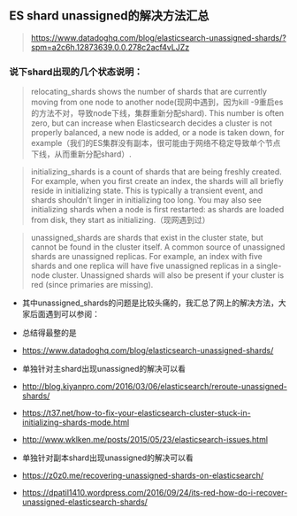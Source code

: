 ## ES shard unassigned的解决方法汇总
> https://www.datadoghq.com/blog/elasticsearch-unassigned-shards/?spm=a2c6h.12873639.0.0.278c2acf4vLJZz

### 说下shard出现的几个状态说明：

> relocating_shards shows the number of shards that are currently moving from one node to another node(现网中遇到，因为kill -9重启es的方法不对，导致node下线，集群重新分配shard). This number is often zero, but can increase when Elasticsearch decides a cluster is not properly balanced, a new node is added, or a node is taken down, for example（我们的ES集群没有副本，很可能由于网络不稳定导致单个节点下线，从而重新分配shard）.

> initializing_shards is a count of shards that are being freshly created. For example, when you first create an index, the shards will all briefly reside in initializing state. This is typically a transient event, and shards shouldn’t linger in initializing too long. You may also see initializing shards when a node is first restarted: as shards are loaded from disk, they start as initializing.（现网遇到过）

> unassigned_shards are shards that exist in the cluster state, but cannot be found in the cluster itself. A common source of unassigned shards are unassigned replicas. For example, an index with five shards and one replica will have five unassigned replicas in a single-node cluster. Unassigned shards will also be present if your cluster is red (since primaries are missing).


- 其中unassigned_shards的问题是比较头痛的，我汇总了网上的解决方法，大家后面遇到可以参阅：

- 总结得最整的是 
- https://www.datadoghq.com/blog/elasticsearch-unassigned-shards/

- 单独针对主shard出现unassigned的解决可以看 
- http://blog.kiyanpro.com/2016/03/06/elasticsearch/reroute-unassigned-shards/ 
- https://t37.net/how-to-fix-your-elasticsearch-cluster-stuck-in-initializing-shards-mode.html 
- http://www.wklken.me/posts/2015/05/23/elasticsearch-issues.html

- 单独针对副本shard出现unassigned的解决可以看 
- https://z0z0.me/recovering-unassigned-shards-on-elasticsearch/  
- https://dpatil1410.wordpress.com/2016/09/24/its-red-how-do-i-recover-unassigned-elasticsearch-shards/
